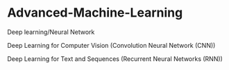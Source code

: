# Advanced-Machine-Learning
Deep learning/Neural Network 

Deep Learning for Computer Vision (Convolution Neural Network (CNN))

Deep Learning for Text and Sequences (Recurrent Neural Networks (RNN))
